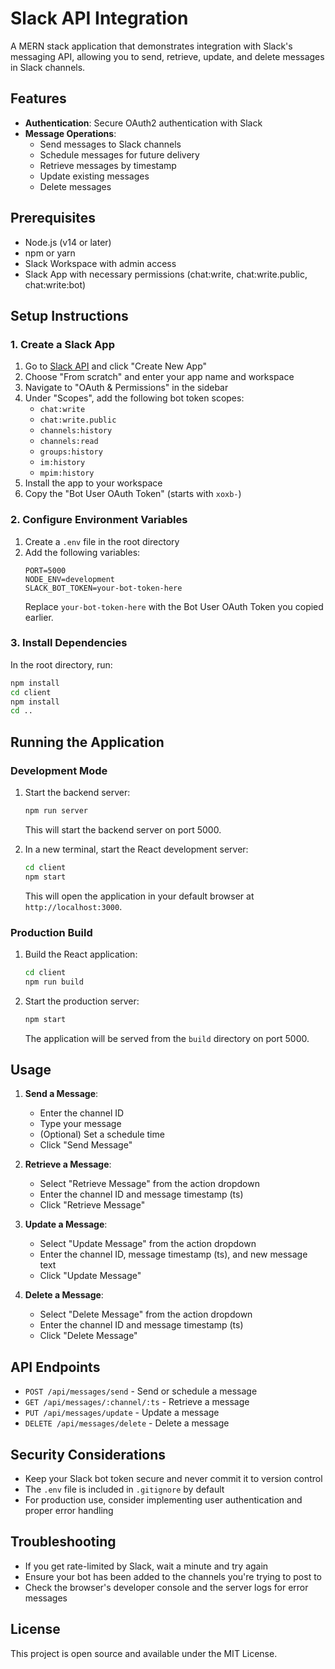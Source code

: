 # Slack API Integration

A MERN stack application that demonstrates integration with Slack's messaging API, allowing you to send, retrieve, update, and delete messages in Slack channels.

## Features

- **Authentication**: Secure OAuth2 authentication with Slack
- **Message Operations**:
  - Send messages to Slack channels
  - Schedule messages for future delivery
  - Retrieve messages by timestamp
  - Update existing messages
  - Delete messages

## Prerequisites

- Node.js (v14 or later)
- npm or yarn
- Slack Workspace with admin access
- Slack App with necessary permissions (chat:write, chat:write.public, chat:write:bot)

## Setup Instructions

### 1. Create a Slack App

1. Go to [Slack API](https://api.slack.com/apps) and click "Create New App"
2. Choose "From scratch" and enter your app name and workspace
3. Navigate to "OAuth & Permissions" in the sidebar
4. Under "Scopes", add the following bot token scopes:
   - `chat:write`
   - `chat:write.public`
   - `channels:history`
   - `channels:read`
   - `groups:history`
   - `im:history`
   - `mpim:history`
5. Install the app to your workspace
6. Copy the "Bot User OAuth Token" (starts with `xoxb-`)

### 2. Configure Environment Variables

1. Create a `.env` file in the root directory
2. Add the following variables:
   ```
   PORT=5000
   NODE_ENV=development
   SLACK_BOT_TOKEN=your-bot-token-here
   ```
   Replace `your-bot-token-here` with the Bot User OAuth Token you copied earlier.

### 3. Install Dependencies

In the root directory, run:
```bash
npm install
cd client
npm install
cd ..
```

## Running the Application

### Development Mode

1. Start the backend server:
   ```bash
   npm run server
   ```
   This will start the backend server on port 5000.

2. In a new terminal, start the React development server:
   ```bash
   cd client
   npm start
   ```
   This will open the application in your default browser at `http://localhost:3000`.

### Production Build

1. Build the React application:
   ```bash
   cd client
   npm run build
   ```

2. Start the production server:
   ```bash
   npm start
   ```
   The application will be served from the `build` directory on port 5000.

## Usage

1. **Send a Message**:
   - Enter the channel ID
   - Type your message
   - (Optional) Set a schedule time
   - Click "Send Message"

2. **Retrieve a Message**:
   - Select "Retrieve Message" from the action dropdown
   - Enter the channel ID and message timestamp (ts)
   - Click "Retrieve Message"

3. **Update a Message**:
   - Select "Update Message" from the action dropdown
   - Enter the channel ID, message timestamp (ts), and new message text
   - Click "Update Message"

4. **Delete a Message**:
   - Select "Delete Message" from the action dropdown
   - Enter the channel ID and message timestamp (ts)
   - Click "Delete Message"

## API Endpoints

- `POST /api/messages/send` - Send or schedule a message
- `GET /api/messages/:channel/:ts` - Retrieve a message
- `PUT /api/messages/update` - Update a message
- `DELETE /api/messages/delete` - Delete a message

## Security Considerations

- Keep your Slack bot token secure and never commit it to version control
- The `.env` file is included in `.gitignore` by default
- For production use, consider implementing user authentication and proper error handling

## Troubleshooting

- If you get rate-limited by Slack, wait a minute and try again
- Ensure your bot has been added to the channels you're trying to post to
- Check the browser's developer console and the server logs for error messages

## License

This project is open source and available under the MIT License.
